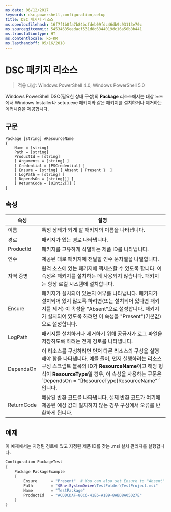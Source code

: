 ```yaml
---
ms.date: 06/12/2017
keywords: dsc,powershell,configuration,setup
title: DSC 패키지 리소스
ms.openlocfilehash: 16f7f1b8fa7b84bcfdeb09fdc46db9c93113e70c
ms.sourcegitcommit: 54534635eedacf531d8d6344019dc16a50b8b441
ms.translationtype: HT
ms.contentlocale: ko-KR
ms.lasthandoff: 05/16/2018
---
```

# <a name="dsc-package-resource"></a>DSC 패키지 리소스

> 적용 대상: Windows PowerShell 4.0, Windows PowerShell 5.0

Windows PowerShell DSC(필요한 상태 구성)의 **Package** 리소스에서는 대상 노드에서 Windows Installer나 setup.exe 패키지와 같은 패키지를 설치하거나 제거하는 메커니즘을 제공합니다.

## <a name="syntax"></a>구문

```
Package [string] #ResourceName
{
    Name = [string]
    Path = [string]
    ProductId = [string]
    [ Arguments = [string] ]
    [ Credential = [PSCredential] ]
    [ Ensure = [string] { Absent | Present }  ]
    [ LogPath = [string] ]
    [ DependsOn = [string[]] ]
    [ ReturnCode = [UInt32[]] ]
}
```

## <a name="properties"></a>속성
|  속성  |  설명   |
|---|---|
| 이름| 특정 상태가 되게 할 패키지의 이름을 나타냅니다.|
| 경로| 패키지가 있는 경로 나타냅니다.|
| ProductId| 패키지를 고유하게 식별하는 제품 ID를 나타냅니다.|
| 인수| 제공된 대로 패키지에 전달할 인수 문자열을 나열합니다.|
| 자격 증명| 원격 소스에 있는 패키지에 액세스할 수 있도록 합니다. 이 속성은 패키지를 설치하는 데 사용되지 않습니다. 패키지는 항상 로컬 시스템에 설치합니다.|
| Ensure| 패키지가 설치되어 있는지 여부를 나타냅니다. 패키지가 설치되어 있지 않도록 하려면(또는 설치되어 있다면 패키지를 제거) 이 속성을 "Absent"으로 설정합니다. 패키지가 설치되어 있도록 하려면 이 속성을 "Present"(기본값)으로 설정합니다.|
| LogPath| 패키지를 설치하거나 제거하기 위해 공급자가 로그 파일을 저장하도록 하려는 전체 경로를 나타냅니다.|
| DependsOn | 이 리소스를 구성하려면 먼저 다른 리소스의 구성을 실행해야 함을 나타냅니다. 예를 들어, 먼저 실행하려는 리소스 구성 스크립트 블록의 ID가 **ResourceName**이고 해당 형식이 **ResourceType**일 경우, 이 속성을 사용하는 구문은 `DependsOn = "[ResourceType]ResourceName"``입니다.|
| ReturnCode| 예상된 반환 코드를 나타냅니다. 실제 반환 코드가 여기에 제공된 예상 값과 일치하지 않는 경우 구성에서 오류를 반환하게 됩니다.|

## <a name="example"></a>예제

이 예제에서는 지정된 경로에 있고 지정된 제품 ID를 갖는 .msi 설치 관리자를 실행합니다.

```powershell
Configuration PackageTest
{
    Package PackageExample
    {
        Ensure      = "Present"  # You can also set Ensure to "Absent"
        Path        = "$Env:SystemDrive\TestFolder\TestProject.msi"
        Name        = "TestPackage"
        ProductId   = "ACDDCDAF-80C6-41E6-A1B9-8ABD8A05027E"
    }
}
```